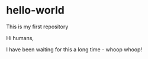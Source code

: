 # hello-world
This is my first repository

Hi humans,

I have been waiting for this a long time - whoop whoop! 


